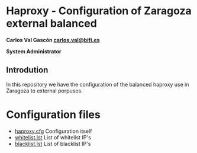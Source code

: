 # Haproxy - Configuration of Zaragoza external balanced

**Carlos Val Gascón carlos.val@bifi.es**

**System Administrator**

## Introdution
In this repository we have the configuration of the balanced haproxy use in
Zaragoza to external porpuses.

# Configuration files

- [haproxy.cfg](haproxy.cfg) Configuration itself
- [whitelist.lst](whitelist.lst) List of whitelist IP's
- [blacklist.lst](blacklist.lst) List of blacklist IP's

